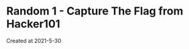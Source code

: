 # Random 1 - Capture The Flag from Hacker101
Created at <time datetime="2021-05-30T00:00:00">2021-5-30</time>
